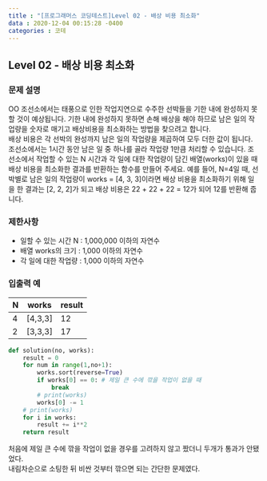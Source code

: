 ```yaml
---
title : "[프로그래머스 코딩테스트]Level 02 - 배상 비용 최소화"
data : 2020-12-04 00:15:28 -0400
categories : 코테
---
```

## Level 02 - 배상 비용 최소화
### 문제 설명
OO 조선소에서는 태풍으로 인한 작업지연으로 수주한 선박들을 기한 내에 완성하지 못할 것이 예상됩니다. 기한 내에 완성하지 못하면 손해 배상을 해야 하므로 남은 일의 작업량을 숫자로 매기고 배상비용을 최소화하는 방법을 찾으려고 합니다.<br>
배상 비용은 각 선박의 완성까지 남은 일의 작업량을 제곱하여 모두 더한 값이 됩니다.<br>
조선소에서는 1시간 동안 남은 일 중 하나를 골라 작업량 1만큼 처리할 수 있습니다. 조선소에서 작업할 수 있는 N 시간과 각 일에 대한 작업량이 담긴 배열(works)이 있을 때 배상 비용을 최소화한 결과를 반환하는 함수를 만들어 주세요. 예를 들어, N=4일 때, 선박별로 남은 일의 작업량이 works = [4, 3, 3]이라면 배상 비용을 최소화하기 위해 일을 한 결과는 [2, 2, 2]가 되고 배상 비용은 22 + 22 + 22 = 12가 되어 12를 반환해 줍니다.<br>

### 제한사항
- 일할 수 있는 시간 N : 1,000,000 이하의 자연수
- 배열 works의 크기 : 1,000 이하의 자연수
- 각 일에 대한 작업량 : 1,000 이하의 자연수

### 입출력 예

|N|works|result|
|---|---|---|
|4|[4,3,3]|12|
|2|[3,3,3]|17|

```python
def solution(no, works):
    result = 0
    for num in range(1,no+1):
        works.sort(reverse=True)
        if works[0] == 0: # 제일 큰 수에 깎을 작업이 없을 때
            break
        # print(works)
        works[0] -= 1
    # print(works)
    for i in works:
        result += i**2
    return result
```
처음에 제일 큰 수에 깎을 작업이 없을 경우를 고려하지 않고 짰더니 두개가 통과가 안됐었다.<br>
내림차순으로 소팅한 뒤 비싼 것부터 깎으면 되는 간단한 문제였다.<br>